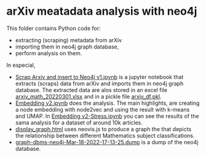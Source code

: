 # arXiv meatadata analysis with neo4j

This folder contains Python code for:
-  extracting (scraping) metadata from arXiv
-  importing them in neo4j graph database,
-  perform analysis on them.

In especial,
* [Scrap Arxiv and insert to Neo4j v1.ipynb](https://github.com/dpanagop/data_analytics_examples/blob/master/Arxiv_graph/Scrap%20Arxiv%20and%20insert%20to%20Neo4j%20v1.ipynb) is a jupyter notebook that extracts (scraps) data from arXiv and imports them in neo4j graph database. The extracted data are alos stored in an excel file [arxiv_math_20220301.xlsx](https://github.com/dpanagop/data_analytics_examples/blob/master/Arxiv_graph/arxiv_math_20220301.xlsx) and in a pickle file [arxiv_df.pkl](https://github.com/dpanagop/data_analytics_examples/blob/master/Arxiv_graph/arxiv_df.pkl).
* [Embedding v2.ipynb](https://github.com/dpanagop/data_analytics_examples/blob/master/Arxiv_graph/Embedding%20v2.ipynb) does the analysis. The main highlights, are creating a node embedding with node2vec and using the result with k-means and UMAP. In [Embedding v2-Stress.ipynb](https://github.com/dpanagop/data_analytics_examples/blob/master/Arxiv_graph/Embedding%20v2-Stress.ipynb) you can see the results of the sama analysis for a dataset of around 10k articles.
* [display_graph.html](https://github.com/dpanagop/data_analytics_examples/blob/master/Arxiv_graph/display_graph.html) uses neovis.js to produce a graph the that depicts the relationship between different Mathematics subject classifications.
* [graph-dbms-neo4j-Mar-18-2022-17-13-25.dump](graph-dbms-neo4j-Mar-18-2022-17-13-25.dump) is a dump of the neo4j database.
